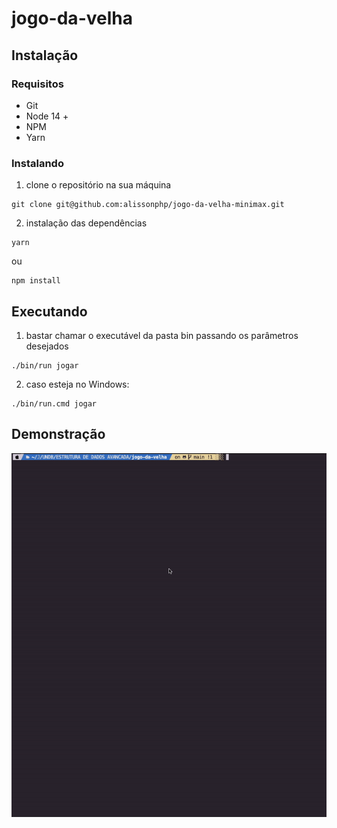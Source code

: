 jogo-da-velha
=============
## Instalação
### Requisitos
* Git
* Node 14 +
* NPM
* Yarn

### Instalando
1. clone o repositório na sua máquina 
```shell
git clone git@github.com:alissonphp/jogo-da-velha-minimax.git
```
2. instalação das dependências
```shell
yarn
```
ou
```shell
npm install
```

## Executando
1. bastar chamar o executável da pasta bin passando os parâmetros desejados
```shell
./bin/run jogar
```
2. caso esteja no Windows:
```shell
./bin/run.cmd jogar
```

## Demonstração

![Imagem](./docs/images/running.gif)